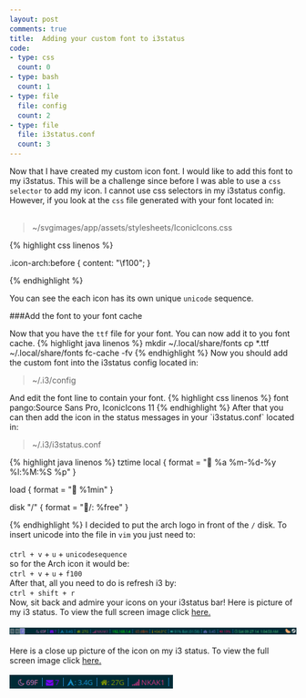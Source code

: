 ```yaml
---
layout: post
comments: true
title:  Adding your custom font to i3status
code:
- type: css 
  count: 0
- type: bash
  count: 1
- type: file
  file: config
  count: 2
- type: file
  file: i3status.conf
  count: 3
---
```

Now that I have created my custom icon font. I would like to add this font to
my i3status. This will be a challenge since before I was able to use a `css
selector` to add my icon. I cannot use css selectors in my i3status config.
However, if you look at the `css` file generated with your font located in:
<br>
<br>

<blockquote>
~/svgimages/app/assets/stylesheets/IconicIcons.css
</blockquote>

{% highlight css linenos %}

.icon-arch:before 
{ 
content: "\f100"; 
}

{% endhighlight %}

You can see
the each icon has its own unique `unicode` sequence.

###Add the font to your font cache

Now that you have the `ttf` file for your font. You can now add it to you font
cache.
{% highlight java linenos %}
mkdir ~/.local/share/fonts
cp *.ttf ~/.local/share/fonts
fc-cache -fv
{% endhighlight %}
Now you should add the custom font into the i3status config located in:
<blockquote>
~/.i3/config
</blockquote>
And edit the font line to contain your font.
{% highlight css linenos %}
font pango:Source Sans Pro, IconicIcons 11
{% endhighlight %}
After that you can then add the icon in the status messages in your
`i3status.conf` located in:
<blockquote>
~/.i3/i3status.conf
</blockquote>
{% highlight java linenos %}
tztime local {
        format = " %a %m-%d-%y %l:%M:%S %p"
}

load {
        format = " %1min"
}

disk "/" {
	format = "/: %free"
}


{% endhighlight %}
I decided to put the arch logo in front of the `/` disk. To insert unicode into
the file in `vim` you just need to:
<br>
<br>
`ctrl + v` + `u` + `unicodesequence` <br>
so for the Arch icon it would be:<br>
`ctrl + v` + `u` + `f100`<br>
After that, all you need to do is refresh i3 by:<br>
`ctrl + shift + r` <br>
Now, sit back and admire your icons on your i3status bar!
Here is picture of my i3 status. To view the full screen image click <a href = "/images/i3status.png"> here.</a>
<br>
<br>
<img src="/images/i3status.png" alt="i3status"/>
<br>
<br>
Here is a close up picture of the <i class="icon-Arch"></i> icon on my i3 status. To view the full screen image click <a href = "/images/i3statusclose.png"> here.</a>
<br>
<br>
<img src="/images/projects/i3bar.png" alt="i3status"/>





